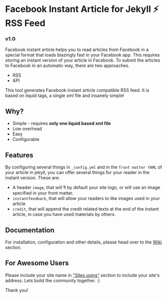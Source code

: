 # Facebook Instant Article for Jekyll ⚡ RSS Feed
### v1.0

Facebook instant article helps you to read articles from Facebook in a special format that loads blazingly fast in your Facebook app. This requires storing an instant version of your article in Facebook. To submit the articles to Facebook in an automatic way, there are two approaches.

- RSS
- API

This tool generates Facebook instant article compatible RSS feed. It is based on liquid tags, a single xml file and insanely simple!

## Why?
- Simple - requires **only one liquid based xml file**
- Low overhead
- Easy
- Configurable

## Features
By configuring several things in `_config.yml` and in the `front matter YAML` of your article in jekyll, you can offer several things for your reader in the instant version. These are:

- A header `image`, that will বী by default your site logo, or will use an image specified in your front matter.
- `instantfeedback`, that will allow your readers to like images used in your article
- `credit`, that will append the credit related texts at the end of the instant article, in case you have used materials by others.  

## Documentation
For installation, configuration and other details, please head over to the [Wiki](https://github.com/lordamit/jekyll-instant-article-facebook/wiki) section.

## For Awesome Users
Please include your site name in  ["Sites using"](https://github.com/lordamit/jekyll-instant-article-facebook/wiki/Sites-using-jekyll-instant-article-facebook) section to include your site's address. Lets build the community together. :)

Thank you!
